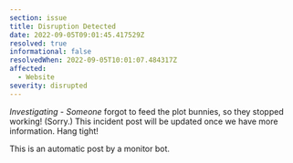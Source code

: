 ```yaml
---
section: issue
title: Disruption Detected
date: 2022-09-05T09:01:45.417529Z
resolved: true
informational: false
resolvedWhen: 2022-09-05T10:01:07.484317Z
affected:
  - Website
severity: disrupted
---
```

*Investigating* - _Someone_ forgot to feed the plot bunnies, so they stopped working! (Sorry.) This incident post will be updated once we have more information. Hang tight!

This is an automatic post by a monitor bot.
        
